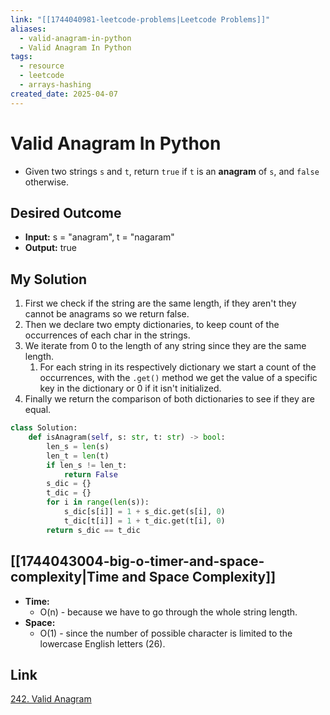 ```yaml
---
link: "[[1744040981-leetcode-problems|Leetcode Problems]]"
aliases:
  - valid-anagram-in-python
  - Valid Anagram In Python
tags:
  - resource
  - leetcode
  - arrays-hashing
created_date: 2025-04-07
---
```

# Valid Anagram In Python
- Given two strings `s` and `t`, return `true` if `t` is an **anagram** of `s`, and `false` otherwise.
## Desired Outcome
- **Input:** s = "anagram", t = "nagaram"
- **Output:** true
## My Solution
1. First we check if the string are the same length, if they aren't they cannot be anagrams so we return false.
2. Then we declare two empty dictionaries, to keep count of the occurrences of each char in the strings.
3. We iterate from 0 to the length of any string since they are the same length.
	1. For each string in its respectively dictionary we start a count of the occurrences, with the `.get()` method we get the value of a specific key in the dictionary or 0 if it isn't initialized.
4. Finally we return the comparison of both dictionaries to see if they are equal.

```python
class Solution:
    def isAnagram(self, s: str, t: str) -> bool:
        len_s = len(s)
        len_t = len(t)
        if len_s != len_t:
            return False
        s_dic = {}
        t_dic = {}
        for i in range(len(s)):
            s_dic[s[i]] = 1 + s_dic.get(s[i], 0)
            t_dic[t[i]] = 1 + t_dic.get(t[i], 0)
        return s_dic == t_dic
```
## [[1744043004-big-o-timer-and-space-complexity|Time and Space Complexity]]
- **Time:**
	- O(n) - because we have to go through the whole string length.
- **Space:**
	- O(1) - since the number of possible character is limited to the lowercase English letters (26).
## Link
[242. Valid Anagram](https://leetcode.com/problems/valid-anagram/)
